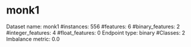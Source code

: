 # monk1
Dataset name: monk1
#instances: 556
#features: 6
  #binary_features: 2
  #integer_features: 4
  #float_features: 0
Endpoint type: binary
#Classes: 2
Imbalance metric: 0.0
